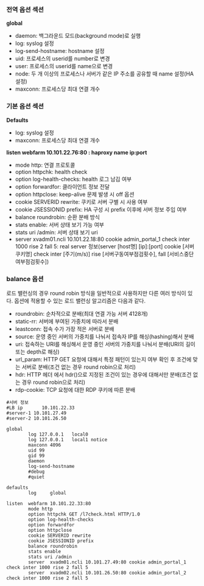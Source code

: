 ### 전역 옵션 섹션
**global**    

* daemon: 백그라운드 모드(background mode)로 실행   
* log: syslog 설정
* log-send-hostname: hostname 설정
* uid: 프로세스의 userid를 number로 변경
* user: 프로세스의 userid를 name으로 변경
* node: 두 개 이상의 프로세스나 서버가 같은 IP 주소를 공유할 때 name 설정(HA 설정)
* maxconn: 프로세스당 최대 연결 개수

### 기본 옵션 섹션
**Defaults** 

* log: syslog 설정
* maxconn: 프로세스당 최대 연결 개수

**listen webfarm 10.101.22.76:80 : haproxy name ip:port**

* mode http: 연결 프로토콜
* option httpchk: health check
* option log-health-checks: health 로그 남김 여부
* option forwardfor: 클라이언트 정보 전달
* option httpclose: keep-alive 문제 발생 시 off 옵션
* cookie SERVERID rewrite: 쿠키로 서버 구별 시 사용 여부
* cookie JSESSIONID prefix: HA 구성 시 prefix 이후에 서버 정보 주입 여부
* balance roundrobin: 순환 분배 방식
* stats enable: 서버 상태 보기 가능 여부
* stats uri /admin: 서버 상태 보기 uri
* server xvadm01.ncli 10.101.22.18:80 cookie admin_portal_1 check inter 1000 rise 2 fall 5: real server 정보(server [host명] [ip]:[port] cookie [서버쿠키명] check inter [주기(m/s)] rise [서버구동여부점검횟수], fall [서비스중단여부점검횟수])


### balance 옵션

로드 밸런싱의 경우 round robin 방식을 일반적으로 사용하지만 다른 여러 방식이 있다. 옵션에 적용할 수 있는 로드 밸런싱 알고리즘은 다음과 같다.

* roundrobin: 순차적으로 분배(최대 연결 가능 서버 4128개)
* static-rr: 서버에 부여된 가중치에 따라서 분배
* leastconn: 접속 수가 가장 적은 서버로 분배
* source: 운영 중인 서버의 가중치를 나눠서 접속자 IP를 해싱(hashing)해서 분배
* uri: 접속하는 URI를 해싱해서 운영 중인 서버의 가중치를 나눠서 분배(URI의 길이 또는 depth로 해싱)
* url_param: HTTP GET 요청에 대해서 특정 패턴이 있는지 여부 확인 후 조건에 맞는 서버로 분배(조건 없는 경우 round robin으로 처리)
* hdr: HTTP 헤더 에서 hdr(<name>)으로 지정된 조건이 있는 경우에 대해서만 분배(조건 없는 경우 round robin으로 처리)
* rdp-cookie: TCP 요청에 대한 RDP 쿠키에 따른 분배


```
#서버 정보
#LB ip       10.101.22.33
#server-1 10.101.27.49
#server-2 10.101.26.50

global
        log 127.0.0.1   local0
        log 127.0.0.1   local1 notice
        maxconn 4096
        uid 99
        gid 99
        daemon
        log-send-hostname
        #debug
        #quiet

defaults
        log     global

listen  webfarm 10.101.22.33:80
        mode http
        option httpchk GET /l7check.html HTTP/1.0
        option log-health-checks
        option forwardfor
        option httpclose
        cookie SERVERID rewrite
        cookie JSESSIONID prefix
        balance roundrobin
        stats enable
        stats uri /admin
        server  xvadm01.ncli 10.101.27.49:80 cookie admin_portal_1 check inter 1000 rise 2 fall 5
        server  xvadm02.ncli 10.101.26.50:80 cookie admin_portal_2 check inter 1000 rise 2 fall 5
```
